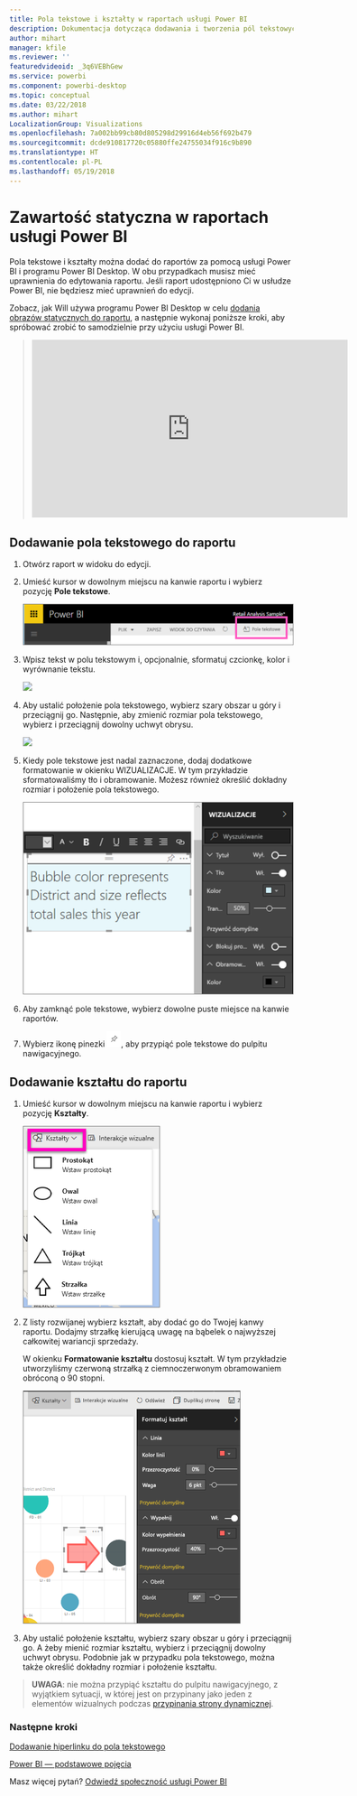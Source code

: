 ```yaml
---
title: Pola tekstowe i kształty w raportach usługi Power BI
description: Dokumentacja dotycząca dodawania i tworzenia pól tekstowych i kształtów w raporcie przy użyciu usługi Microsoft Power BI.
author: mihart
manager: kfile
ms.reviewer: ''
featuredvideoid: _3q6VEBhGew
ms.service: powerbi
ms.component: powerbi-desktop
ms.topic: conceptual
ms.date: 03/22/2018
ms.author: mihart
LocalizationGroup: Visualizations
ms.openlocfilehash: 7a002bb99cb80d805298d29916d4eb56f692b479
ms.sourcegitcommit: dcde910817720c05880ffe24755034f916c9b890
ms.translationtype: HT
ms.contentlocale: pl-PL
ms.lasthandoff: 05/19/2018
---
```

# <a name="static-content-in-power-bi-reports"></a>Zawartość statyczna w raportach usługi Power BI
Pola tekstowe i kształty można dodać do raportów za pomocą usługi Power BI i programu Power BI Desktop. W obu przypadkach musisz mieć uprawnienia do edytowania raportu. Jeśli raport udostępniono Ci w usłudze Power BI, nie będziesz mieć uprawnień do edycji. 

Zobacz, jak Will używa programu Power BI Desktop w celu [dodania obrazów statycznych do raportu](guided-learning/visualizations.yml?tutorial-step=11), a następnie wykonaj poniższe kroki, aby spróbować zrobić to samodzielnie przy użyciu usługi Power BI.
> 
> <iframe width="560" height="315" src="https://www.youtube.com/embed/_3q6VEBhGew" frameborder="0" allowfullscreen></iframe>
> 

## <a name="add-a-text-box-to-a-report"></a>Dodawanie pola tekstowego do raportu
1. Otwórz raport w widoku do edycji.

2. Umieść kursor w dowolnym miejscu na kanwie raportu i wybierz pozycję **Pole tekstowe**.
   
   ![](media/power-bi-reports-add-text-and-shapes/pbi_textbox.png)
2. Wpisz tekst w polu tekstowym i, opcjonalnie, sformatuj czcionkę, kolor i wyrównanie tekstu. 
   
   ![](media/power-bi-reports-add-text-and-shapes/pbi_textbox2new.png)
3. Aby ustalić położenie pola tekstowego, wybierz szary obszar u góry i przeciągnij go. Następnie, aby zmienić rozmiar pola tekstowego, wybierz i przeciągnij dowolny uchwyt obrysu. 
   
   ![](media/power-bi-reports-add-text-and-shapes/textboxsmaller.gif)

4. Kiedy pole tekstowe jest nadal zaznaczone, dodaj dodatkowe formatowanie w okienku WIZUALIZACJE. W tym przykładzie sformatowaliśmy tło i obramowanie. Możesz również określić dokładny rozmiar i położenie pola tekstowego.  

   ![](media/power-bi-reports-add-text-and-shapes/power-bi-borders.png)

5. Aby zamknąć pole tekstowe, wybierz dowolne puste miejsce na kanwie raportów. 

5. Wybierz ikonę pinezki ![](media/power-bi-reports-add-text-and-shapes/pbi_pintile.png), aby przypiąć pole tekstowe do pulpitu nawigacyjnego. 

## <a name="add-a-shape-to-a-report"></a>Dodawanie kształtu do raportu
1. Umieść kursor w dowolnym miejscu na kanwie raportu i wybierz pozycję **Kształty**.
   
   ![](media/power-bi-reports-add-text-and-shapes/power-bi-shapes.png)
2. Z listy rozwijanej wybierz kształt, aby dodać go do Twojej kanwy raportu. Dodajmy strzałkę kierującą uwagę na bąbelek o najwyższej całkowitej wariancji sprzedaży. 
   
   W okienku **Formatowanie kształtu** dostosuj kształt. W tym przykładzie utworzyliśmy czerwoną strzałką z ciemnoczerwonym obramowaniem obróconą o 90 stopni.
   
   ![](media/power-bi-reports-add-text-and-shapes/power-bi-arrrow.png)
3. Aby ustalić położenie kształtu, wybierz szary obszar u góry i przeciągnij go. A żeby mienić rozmiar kształtu, wybierz i przeciągnij dowolny uchwyt obrysu. Podobnie jak w przypadku pola tekstowego, można także określić dokładny rozmiar i położenie kształtu.

> **UWAGA**: nie można przypiąć kształtu do pulpitu nawigacyjnego, z wyjątkiem sytuacji, w której jest on przypinany jako jeden z elementów wizualnych podczas [przypinania strony dynamicznej](service-dashboard-pin-live-tile-from-report.md). 
> 
> 

### <a name="next-steps"></a>Następne kroki
[Dodawanie hiperlinku do pola tekstowego](service-add-hyperlink-to-text-box.md)

[Power BI — podstawowe pojęcia](service-basic-concepts.md)

Masz więcej pytań? [Odwiedź społeczność usługi Power BI](http://community.powerbi.com/)
